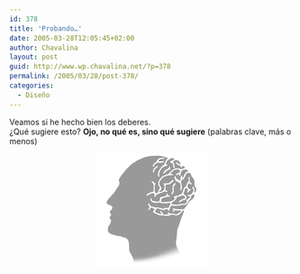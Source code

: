 ```yaml
---
id: 378
title: 'Probando…'
date: 2005-03-28T12:05:45+02:00
author: Chavalina
layout: post
guid: http://www.wp.chavalina.net/?p=378
permalink: /2005/03/28/post-378/
categories:
  - Diseño
---
```

Veamos si he hecho bien los deberes.  
&iquest;Qué sugiere esto? **Ojo, no qué es, sino qué sugiere** (palabras clave, más o menos)

<p align="center" class="imgcentro">
  <img src="/imagenes/fotos/brain.jpg" alt="brain" />
</p>